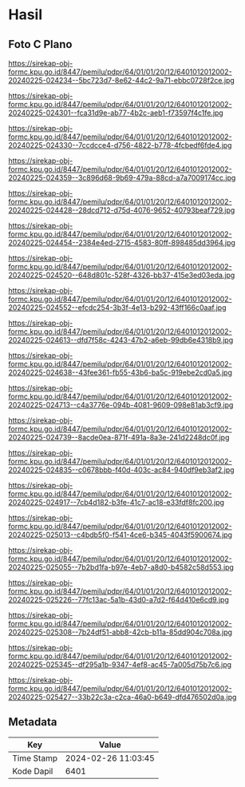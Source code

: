 # Hasil

## Foto C Plano

https://sirekap-obj-formc.kpu.go.id/8447/pemilu/pdpr/64/01/01/20/12/6401012012002-20240225-024234--5bc723d7-8e62-44c2-9a71-ebbc0728f2ce.jpg

https://sirekap-obj-formc.kpu.go.id/8447/pemilu/pdpr/64/01/01/20/12/6401012012002-20240225-024301--fca31d9e-ab77-4b2c-aeb1-f73597f4c1fe.jpg

https://sirekap-obj-formc.kpu.go.id/8447/pemilu/pdpr/64/01/01/20/12/6401012012002-20240225-024330--7ccdcce4-d756-4822-b778-4fcbedf6fde4.jpg

https://sirekap-obj-formc.kpu.go.id/8447/pemilu/pdpr/64/01/01/20/12/6401012012002-20240225-024359--3c896d68-9b69-479a-88cd-a7a7009174cc.jpg

https://sirekap-obj-formc.kpu.go.id/8447/pemilu/pdpr/64/01/01/20/12/6401012012002-20240225-024428--28dcd712-d75d-4076-9652-40793beaf729.jpg

https://sirekap-obj-formc.kpu.go.id/8447/pemilu/pdpr/64/01/01/20/12/6401012012002-20240225-024454--2384e4ed-2715-4583-80ff-898485dd3964.jpg

https://sirekap-obj-formc.kpu.go.id/8447/pemilu/pdpr/64/01/01/20/12/6401012012002-20240225-024520--648d801c-528f-4326-bb37-415e3ed03eda.jpg

https://sirekap-obj-formc.kpu.go.id/8447/pemilu/pdpr/64/01/01/20/12/6401012012002-20240225-024552--efcdc254-3b3f-4e13-b292-43ff166c0aaf.jpg

https://sirekap-obj-formc.kpu.go.id/8447/pemilu/pdpr/64/01/01/20/12/6401012012002-20240225-024613--dfd7f58c-4243-47b2-a6eb-99db6e4318b9.jpg

https://sirekap-obj-formc.kpu.go.id/8447/pemilu/pdpr/64/01/01/20/12/6401012012002-20240225-024638--43fee361-fb55-43b6-ba5c-919ebe2cd0a5.jpg

https://sirekap-obj-formc.kpu.go.id/8447/pemilu/pdpr/64/01/01/20/12/6401012012002-20240225-024713--c4a3776e-094b-4081-9609-098e81ab3cf9.jpg

https://sirekap-obj-formc.kpu.go.id/8447/pemilu/pdpr/64/01/01/20/12/6401012012002-20240225-024739--8acde0ea-871f-491a-8a3e-241d2248dc0f.jpg

https://sirekap-obj-formc.kpu.go.id/8447/pemilu/pdpr/64/01/01/20/12/6401012012002-20240225-024835--c0678bbb-f40d-403c-ac84-940df9eb3af2.jpg

https://sirekap-obj-formc.kpu.go.id/8447/pemilu/pdpr/64/01/01/20/12/6401012012002-20240225-024917--7cb4d182-b3fe-41c7-ac18-e33fdf8fc200.jpg

https://sirekap-obj-formc.kpu.go.id/8447/pemilu/pdpr/64/01/01/20/12/6401012012002-20240225-025013--c4bdb5f0-f541-4ce6-b345-4043f5900674.jpg

https://sirekap-obj-formc.kpu.go.id/8447/pemilu/pdpr/64/01/01/20/12/6401012012002-20240225-025055--7b2bd1fa-b97e-4eb7-a8d0-b4582c58d553.jpg

https://sirekap-obj-formc.kpu.go.id/8447/pemilu/pdpr/64/01/01/20/12/6401012012002-20240225-025226--77fc13ac-5a1b-43d0-a7d2-f64d410e6cd9.jpg

https://sirekap-obj-formc.kpu.go.id/8447/pemilu/pdpr/64/01/01/20/12/6401012012002-20240225-025308--7b24df51-abb8-42cb-b11a-85dd904c708a.jpg

https://sirekap-obj-formc.kpu.go.id/8447/pemilu/pdpr/64/01/01/20/12/6401012012002-20240225-025345--df295a1b-9347-4ef8-ac45-7a005d75b7c6.jpg

https://sirekap-obj-formc.kpu.go.id/8447/pemilu/pdpr/64/01/01/20/12/6401012012002-20240225-025427--33b22c3a-c2ca-46a0-b649-dfd476502d0a.jpg


## Metadata

| Key        | Value               |
| ---------- | ------------------- |
| Time Stamp | 2024-02-26 11:03:45 |
| Kode Dapil | 6401                |



